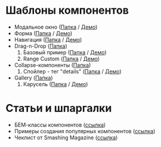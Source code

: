 # Шаблоны компонентов

- Модальное окно             ([Папка](components/modal) /                     [Демо](https://hisbvdis.github.io/my-samples-components/modal/index.html))
- Форма                      ([Папка](components/form) /                      [Демо](https://hisbvdis.github.io/my-samples-components/form/index.html))
- Навигация                  ([Папка](components/nav) /                       [Демо](https://hisbvdis.github.io/my-samples-components/nav/index.html))
- Drag-n-Drop                ([Папка](components/drag-n-drop))
  1. Базовый пример          ([Папка](components/drag-n-drop/1base) /         [Демо](https://hisbvdis.github.io/my-samples-components/drag-n-drop/1base/index.html))
  2. Range Custom            ([Папка](components/drag-n-drop/2range-custom) / [Демо](https://hisbvdis.github.io/my-samples-components/drag-n-drop/2range-custom/index.html))
- Collapse-компоненты        ([Папка](components/collapse))
  1. Спойлер - тег "details" ([Папка](components/collapse/1single-spoiler) /  [Демо](https://hisbvdis.github.io/my-samples-components/collapse/1single-spoiler/index.html))
- Gallery                    ([Папка](components/gallery))
  1. Карусель                ([Папка](components/gallery/carousel) /          [Демо](https://hisbvdis.github.io/my-samples-components/gallery/carousel/index.html))


# Статьи и шпаргалки
- БЕМ-классы компонентов                           ([ссылка](https://9elements.com/bem-cheat-sheet))
- Примеры создания популярных компонентов          ([ссылка](https://csslayout.io/patterns))
- Чеклист от Smashing Magazine                     ([ссылка](https://www.dropbox.com/s/ve6m3ngp5rmgu74/interface-design-patterns-checklist-2020.pdf?dl=0))